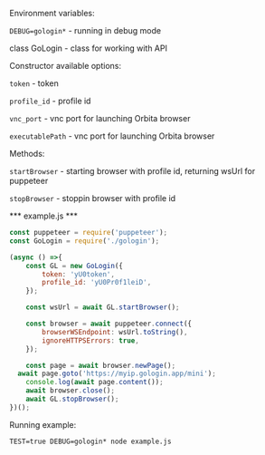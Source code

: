 Environment variables:

`DEBUG=gologin*` - running in debug mode

class GoLogin - class for working with API


Constructor available options: 

`token` - token

`profile_id` - profile id

`vnc_port` - vnc port for launching Orbita browser

`executablePath` - vnc port for launching Orbita browser


Methods:

`startBrowser`  - starting browser with profile id, returning wsUrl for puppeteer

`stopBrowser`  - stoppin browser with profile id

*** example.js ***

```js
const puppeteer = require('puppeteer');
const GoLogin = require('./gologin');

(async () =>{
	const GL = new GoLogin({
		token: 'yU0token',
		profile_id: 'yU0Pr0f1leiD',
	});

	const wsUrl = await GL.startBrowser();	

	const browser = await puppeteer.connect({
		browserWSEndpoint: wsUrl.toString(), 
		ignoreHTTPSErrors: true,
	});

	const page = await browser.newPage();
  await page.goto('https://myip.gologin.app/mini');	
	console.log(await page.content());
	await browser.close();
	await GL.stopBrowser();
})();
```

Running example:

`TEST=true DEBUG=gologin* node example.js`

